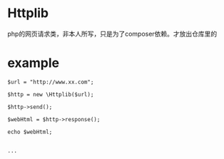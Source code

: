 # Httplib
php的网页请求类，非本人所写，只是为了composer依赖。才放出仓库里的

# example
	$url = "http://www.xx.com";

	$http = new \Httplib($url);

	$http->send();

	$webHtml = $http->response();

	echo $webHtml;
	

	...
